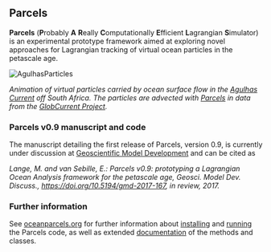 ## Parcels

**Parcels** (**P**robably **A** **R**eally **C**omputationally
**E**fficient **L**agrangian **S**imulator) is an experimental
prototype framework aimed at exploring novel approaches for Lagrangian
tracking of virtual ocean particles in the petascale age.

![AgulhasParticles](http://oceanparcels.org/animated-gifs/globcurrent_fullyseeded.gif)

*Animation of virtual particles carried by ocean surface flow in the [Agulhas Current](https://en.wikipedia.org/wiki/Agulhas_Current) off South Africa. The particles are advected with [Parcels](http://oceanparcels.org/) in data from the [GlobCurrent Project](http://globcurrent.ifremer.fr/products-data/products-overview).*

### Parcels v0.9 manuscript and code

The manuscript detailing the first release of Parcels, version 0.9, is currently under discussion at [Geoscientific Model Development](https://doi.org/10.5194/gmd-2017-167>) and can be cited as 

*Lange, M. and van Sebille, E.: Parcels v0.9: prototyping a Lagrangian Ocean Analysis framework for the petascale age, Geosci. Model Dev. Discuss., https://doi.org/10.5194/gmd-2017-167, in review, 2017.*

### Further information

See [oceanparcels.org](http://oceanparcels.org/) for further information about [installing](http://oceanparcels.org/#installing-parcels-on-linux-and-macos) and [running](http://oceanparcels.org/#parcels-tutorials) the Parcels code, as well as extended [documentation](http://oceanparcels.org/parcels.html) of the methods and classes.
